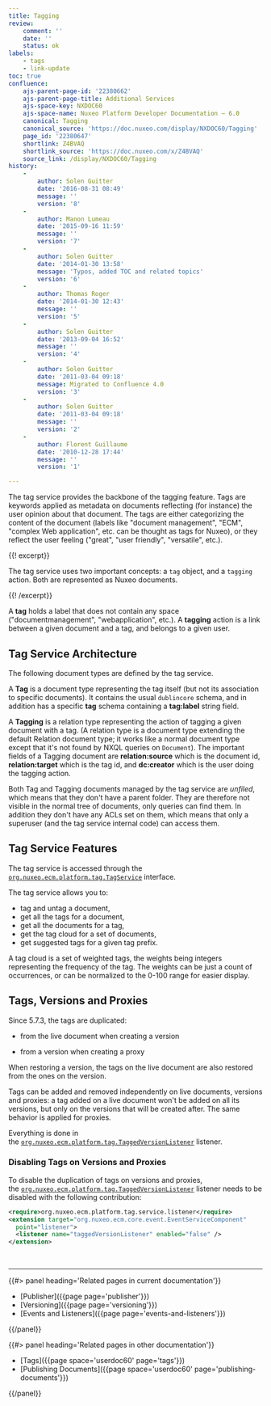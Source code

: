 ```yaml
---
title: Tagging
review:
    comment: ''
    date: ''
    status: ok
labels:
    - tags
    - link-update
toc: true
confluence:
    ajs-parent-page-id: '22380662'
    ajs-parent-page-title: Additional Services
    ajs-space-key: NXDOC60
    ajs-space-name: Nuxeo Platform Developer Documentation — 6.0
    canonical: Tagging
    canonical_source: 'https://doc.nuxeo.com/display/NXDOC60/Tagging'
    page_id: '22380647'
    shortlink: Z4BVAQ
    shortlink_source: 'https://doc.nuxeo.com/x/Z4BVAQ'
    source_link: /display/NXDOC60/Tagging
history:
    - 
        author: Solen Guitter
        date: '2016-08-31 08:49'
        message: ''
        version: '8'
    - 
        author: Manon Lumeau
        date: '2015-09-16 11:59'
        message: ''
        version: '7'
    - 
        author: Solen Guitter
        date: '2014-01-30 13:58'
        message: 'Typos, added TOC and related topics'
        version: '6'
    - 
        author: Thomas Roger
        date: '2014-01-30 12:43'
        message: ''
        version: '5'
    - 
        author: Solen Guitter
        date: '2013-09-04 16:52'
        message: ''
        version: '4'
    - 
        author: Solen Guitter
        date: '2011-03-04 09:18'
        message: Migrated to Confluence 4.0
        version: '3'
    - 
        author: Solen Guitter
        date: '2011-03-04 09:18'
        message: ''
        version: '2'
    - 
        author: Florent Guillaume
        date: '2010-12-28 17:44'
        message: ''
        version: '1'

---
```

The tag service provides the backbone of the tagging feature. Tags are keywords applied as metadata on documents reflecting (for instance) the user opinion about that document. The tags are either categorizing the content of the document (labels like "document management", "ECM", "complex Web application", etc. can be thought as tags for Nuxeo), or they reflect the user feeling ("great", "user friendly", "versatile", etc.).

{{! excerpt}}

The tag service uses two important concepts: a `tag` object, and a `tagging` action. Both are represented as Nuxeo documents.

{{! /excerpt}}

A **tag** holds a label that does not contain any space ("documentmanagement", "webapplication", etc.). A **tagging** action is a link between a given document and a tag, and belongs to a given user.

## Tag Service Architecture

The following document types are defined by the tag service.

A **Tag** is a document type representing the tag itself (but not its association to specific documents). It contains the usual `dublincore` schema, and in addition has a specific **tag** schema containing a **tag:label** string field.

A **Tagging** is a relation type representing the action of tagging a given document with a tag. (A relation type is a document type extending the default Relation document type; it works like a normal document type except that it's not found by NXQL queries on `Document`). The important fields of a Tagging document are **relation:source** which is the document id, **relation:target** which is the tag id, and **dc:creator** which is the user doing the tagging action.

Both Tag and Tagging documents managed by the tag service are _unfiled_, which means that they don't have a parent folder. They are therefore not visible in the normal tree of documents, only queries can find them. In addition they don't have any ACLs set on them, which means that only a superuser (and the tag service internal code) can access them.

## Tag Service Features

The tag service is accessed through the [`org.nuxeo.ecm.platform.tag.TagService`]() interface.

The tag service allows you to:

*   tag and untag a document,
*   get all the tags for a document,
*   get all the documents for a tag,
*   get the tag cloud for a set of documents,
*   get suggested tags for a given tag prefix.

A tag cloud is a set of weighted tags, the weights being integers representing the frequency of the tag.
The weights can be just a count of occurrences, or can be normalized to the 0-100 range for easier display.

## Tags, Versions and Proxies

Since 5.7.3, the tags are duplicated:

*   from the live document when creating a version

*   from a version when creating a proxy

When restoring a version, the tags on the live document are also restored from the ones on the version.

Tags can be added and removed independently on live documents, versions and proxies: a tag added on a live document won't be added on all its versions, but only on the versions that will be created after. The same behavior is applied for proxies.

Everything is done in the&nbsp;[`org.nuxeo.ecm.platform.tag.TaggedVersionListener`](http://community.nuxeo.com/api/nuxeo/5.9.1/javadoc/org/nuxeo/ecm/platform/tag/TaggedVersionListener.html) listener.

### Disabling Tags on Versions and Proxies

To disable the duplication of tags on versions and proxies, the&nbsp;[`org.nuxeo.ecm.platform.tag.TaggedVersionListener`](http://community.nuxeo.com/api/nuxeo/5.9.1/javadoc/org/nuxeo/ecm/platform/tag/TaggedVersionListener.html) listener needs to be disabled with the following contribution:

```xml
<require>org.nuxeo.ecm.platform.tag.service.listener</require>
<extension target="org.nuxeo.ecm.core.event.EventServiceComponent"
  point="listener">
  <listener name="taggedVersionListener" enabled="false" />
</extension>
```

&nbsp;

* * *

<div class="row" data-equalizer data-equalize-on="medium"><div class="column medium-6">{{#> panel heading='Related pages in current documentation'}}

*   [Publisher]({{page page='publisher'}})
*   [Versioning]({{page page='versioning'}})
*   [Events and Listeners]({{page page='events-and-listeners'}})

{{/panel}}</div><div class="column medium-6">{{#> panel heading='Related pages in other documentation'}}

*   [Tags]({{page space='userdoc60' page='tags'}})
*   [Publishing Documents]({{page space='userdoc60' page='publishing-documents'}})

{{/panel}}</div></div>